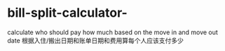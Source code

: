 # bill-split-calculator-
calculate who should pay how much based on the move in and move out date 根据入住/搬出日期和账单日期和费用算每个人应该支付多少

